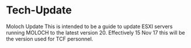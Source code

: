 # Tech-Update
Moloch Update
This is intended to be a guide to update ESXI servers running MOLOCH to the latest version 20.  Effectively 15 Nov 17 this will be the version used for TCF personnel.  

